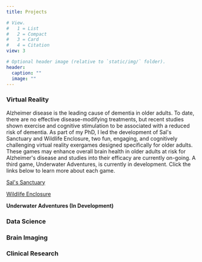 ```yaml
---
title: Projects

# View.
#   1 = List
#   2 = Compact
#   3 = Card
#   4 = Citation
view: 3

# Optional header image (relative to `static/img/` folder).
header:
  caption: ""
  image: ""
---
```



### <b>Virtual Reality</b>
Alzheimer disease is the leading cause of dementia in older adults. To date, there are no effective disease-modifying treatments, but recent studies shown exercise and cognitive stimulation to be associated with a reduced risk of dementia. As part of my PhD, I led the development of Sal's Sanctuary and Wildlife Enclosure, two fun, engaging, and cognitively challenging virtual reality exergames designed specifically for older adults. These games may enhance overall brain health in older adults at risk for Alzheimer's disease and studies into their efficacy are currently on-going. A third game, Underwater Adventures, is currently in development. Click the links below to learn more about each game.

<a href="/project/sals-sanctuary/">Sal's Sanctuary</a>

<a href="/project/wildlife-enclosure/">Wildlife Enclosure</a>

<b>Underwater Adventures (In Development)</b>

### <b>Data Science</b>

### <b>Brain Imaging</b>

### <b>Clinical Research</b>
